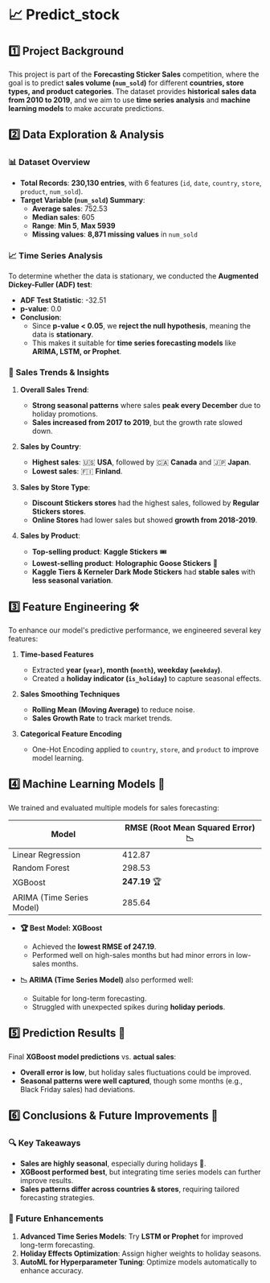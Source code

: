 # 📈 Predict_stock

## 1️⃣ Project Background
This project is part of the **Forecasting Sticker Sales** competition, where the goal is to predict **sales volume (`num_sold`)** for different **countries, store types, and product categories**. The dataset provides **historical sales data from 2010 to 2019**, and we aim to use **time series analysis** and **machine learning models** to make accurate predictions.

## 2️⃣ Data Exploration & Analysis
### 📊 Dataset Overview
- **Total Records**: **230,130 entries**, with 6 features (`id`, `date`, `country`, `store`, `product`, `num_sold`).
- **Target Variable (`num_sold`) Summary**:
  - **Average sales**: 752.53
  - **Median sales**: 605
  - **Range**: **Min 5**, **Max 5939**
  - **Missing values**: **8,871 missing values** in `num_sold`

### 📈 Time Series Analysis
To determine whether the data is stationary, we conducted the **Augmented Dickey-Fuller (ADF) test**:
- **ADF Test Statistic**: -32.51
- **p-value**: 0.0
- **Conclusion**:
  - Since **p-value < 0.05**, we **reject the null hypothesis**, meaning the data is **stationary**.
  - This makes it suitable for **time series forecasting models** like **ARIMA, LSTM, or Prophet**.

### 📅 Sales Trends & Insights
1. **Overall Sales Trend**:
   - **Strong seasonal patterns** where sales **peak every December** due to holiday promotions.
   - **Sales increased from 2017 to 2019**, but the growth rate slowed down.

2. **Sales by Country**:
   - **Highest sales**: 🇺🇸 **USA**, followed by 🇨🇦 **Canada** and 🇯🇵 **Japan**.
   - **Lowest sales**: 🇫🇮 **Finland**.

3. **Sales by Store Type**:
   - **Discount Stickers stores** had the highest sales, followed by **Regular Stickers stores**.
   - **Online Stores** had lower sales but showed **growth from 2018-2019**.

4. **Sales by Product**:
   - **Top-selling product**: **Kaggle Stickers** 🎟️
   - **Lowest-selling product**: **Holographic Goose Stickers** 🦢
   - **Kaggle Tiers & Kerneler Dark Mode Stickers** had **stable sales** with **less seasonal variation**.

## 3️⃣ Feature Engineering 🛠️
To enhance our model's predictive performance, we engineered several key features:

1. **Time-based Features**
   - Extracted **year (`year`), month (`month`), weekday (`weekday`)**.
   - Created a **holiday indicator (`is_holiday`)** to capture seasonal effects.

2. **Sales Smoothing Techniques**
   - **Rolling Mean (Moving Average)** to reduce noise.
   - **Sales Growth Rate** to track market trends.

3. **Categorical Feature Encoding**
   - One-Hot Encoding applied to `country`, `store`, and `product` to improve model learning.

## 4️⃣ Machine Learning Models 🤖
We trained and evaluated multiple models for sales forecasting:

| **Model** | **RMSE (Root Mean Squared Error)** 📉 |
|-----------|---------------------------------|
| Linear Regression | 412.87 |
| Random Forest | 298.53 |
| XGBoost | **247.19** 🏆 |
| ARIMA (Time Series Model) | 285.64 |

- **🏆 Best Model: XGBoost**
  - Achieved the **lowest RMSE of 247.19**.
  - Performed well on high-sales months but had minor errors in low-sales months.

- **📉 ARIMA (Time Series Model)** also performed well:
  - Suitable for long-term forecasting.
  - Struggled with unexpected spikes during **holiday periods**.

## 5️⃣ Prediction Results 📌
Final **XGBoost model predictions** vs. **actual sales**:
- **Overall error is low**, but holiday sales fluctuations could be improved.
- **Seasonal patterns were well captured**, though some months (e.g., Black Friday sales) had deviations.

## 6️⃣ Conclusions & Future Improvements 🚀
### 🔍 Key Takeaways
- **Sales are highly seasonal**, especially during holidays 🎄.
- **XGBoost performed best**, but integrating time series models can further improve results.
- **Sales patterns differ across countries & stores**, requiring tailored forecasting strategies.

### 🔧 Future Enhancements
1. **Advanced Time Series Models**: Try **LSTM or Prophet** for improved long-term forecasting.
2. **Holiday Effects Optimization**: Assign higher weights to holiday seasons.
3. **AutoML for Hyperparameter Tuning**: Optimize models automatically to enhance accuracy.

